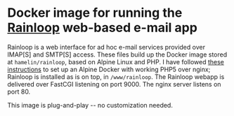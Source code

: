 # Docker image for running the [Rainloop](https://www.rainloop.net/) web-based e-mail app

Rainloop is a web interface for ad hoc e-mail services provided over IMAP[S]
and SMTP[S] access. These files build up the Docker image stored at
`hamelin/rainloop`, based on Alpine Linux and PHP. I have followed [these
instructions](https://wiki.alpinelinux.org/wiki/Nginx_with_PHP#Nginx_with_PHP5)
to set up an Alpine Docker with working PHP5 over nginx; Rainloop is installed
as is on top, in `/www/rainloop`. The Rainloop webapp is delivered over
FastCGI listening on port 9000. The nginx server listens on port 80.

This image is plug-and-play -- no customization needed.

